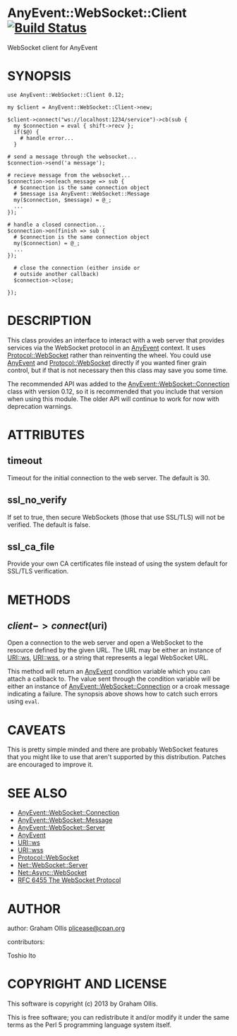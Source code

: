 # AnyEvent::WebSocket::Client [![Build Status](https://secure.travis-ci.org/plicease/AnyEvent-WebSocket-Client.png)](http://travis-ci.org/plicease/AnyEvent-WebSocket-Client)

WebSocket client for AnyEvent

# SYNOPSIS

    use AnyEvent::WebSocket::Client 0.12;
    
    my $client = AnyEvent::WebSocket::Client->new;
    
    $client->connect("ws://localhost:1234/service")->cb(sub {
      my $connection = eval { shift->recv };
      if($@) {
        # handle error...
      }
      
    # send a message through the websocket...
    $connection->send('a message');
    
    # recieve message from the websocket...
    $connection->on(each_message => sub {
      # $connection is the same connection object
      # $message isa AnyEvent::WebSocket::Message
      my($connection, $message) = @_;
      ...
    });
    
    # handle a closed connection...
    $connection->on(finish => sub {
      # $connection is the same connection object
      my($connection) = @_;
      ...
    });

      # close the connection (either inside or
      # outside another callback)
      $connection->close;
    
    });

# DESCRIPTION

This class provides an interface to interact with a web server that provides
services via the WebSocket protocol in an [AnyEvent](https://metacpan.org/pod/AnyEvent) context.  It uses
[Protocol::WebSocket](https://metacpan.org/pod/Protocol::WebSocket) rather than reinventing the wheel.  You could use 
[AnyEvent](https://metacpan.org/pod/AnyEvent) and [Protocol::WebSocket](https://metacpan.org/pod/Protocol::WebSocket) directly if you wanted finer grain
control, but if that is not necessary then this class may save you some time.

The recommended API was added to the [AnyEvent::WebSocket::Connection](https://metacpan.org/pod/AnyEvent::WebSocket::Connection)
class with version 0.12, so it is recommended that you include that version
when using this module.  The older API will continue to work for now with
deprecation warnings.

# ATTRIBUTES

## timeout

Timeout for the initial connection to the web server.  The default
is 30.

## ssl\_no\_verify

If set to true, then secure WebSockets (those that use SSL/TLS) will
not be verified.  The default is false.

## ssl\_ca\_file

Provide your own CA certificates file instead of using the system default for
SSL/TLS verification.

# METHODS

## $client->connect($uri)

Open a connection to the web server and open a WebSocket to the resource
defined by the given URL.  The URL may be either an instance of [URI::ws](https://metacpan.org/pod/URI::ws),
[URI::wss](https://metacpan.org/pod/URI::wss), or a string that represents a legal WebSocket URL.

This method will return an [AnyEvent](https://metacpan.org/pod/AnyEvent) condition variable which you can 
attach a callback to.  The value sent through the condition variable will
be either an instance of [AnyEvent::WebSocket::Connection](https://metacpan.org/pod/AnyEvent::WebSocket::Connection) or a croak
message indicating a failure.  The synopsis above shows how to catch
such errors using `eval`.

# CAVEATS

This is pretty simple minded and there are probably WebSocket features
that you might like to use that aren't supported by this distribution.
Patches are encouraged to improve it.

# SEE ALSO

- [AnyEvent::WebSocket::Connection](https://metacpan.org/pod/AnyEvent::WebSocket::Connection)
- [AnyEvent::WebSocket::Message](https://metacpan.org/pod/AnyEvent::WebSocket::Message)
- [AnyEvent::WebSocket::Server](https://metacpan.org/pod/AnyEvent::WebSocket::Server)
- [AnyEvent](https://metacpan.org/pod/AnyEvent)
- [URI::ws](https://metacpan.org/pod/URI::ws)
- [URI::wss](https://metacpan.org/pod/URI::wss)
- [Protocol::WebSocket](https://metacpan.org/pod/Protocol::WebSocket)
- [Net::WebSocket::Server](https://metacpan.org/pod/Net::WebSocket::Server)
- [Net::Async::WebSocket](https://metacpan.org/pod/Net::Async::WebSocket)
- [RFC 6455 The WebSocket Protocol](http://tools.ietf.org/html/rfc6455)

# AUTHOR

author: Graham Ollis <plicease@cpan.org>

contributors:

Toshio Ito

# COPYRIGHT AND LICENSE

This software is copyright (c) 2013 by Graham Ollis.

This is free software; you can redistribute it and/or modify it under
the same terms as the Perl 5 programming language system itself.
